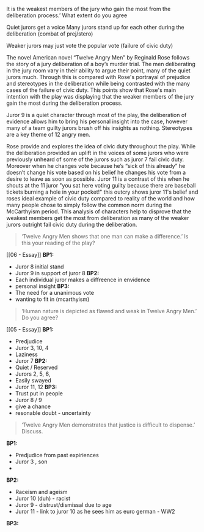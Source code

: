 It is the weakest members of the jury who gain the most from the deliberation process.’ What extent do you agree

Quiet jurors get a voice
Many jurors stand up for each other during the deliberation (combat of prej/stero)



Weaker jurors may just vote the popular vote (failure of civic duty)

The novel American novel “Twelve Angry Men” by Reginald Rose follows the story of a jury deliberation of a boy’s murder trial. The men deliberating in the jury room vary in their ability to argue their point, many of the quiet jurors much. Through this is compared with Rose's portrayal of prejudice and stereotypes in the deliberation while being contrasted with the many cases of the failure of civic duty. This points show that Rose's main intention with the play was displaying that the weaker members of the jury gain the most during the deliberation process.

Juror 9 is a quiet character through most of the play, the deliberation of evidence allows him to bring his personal insight into the case, however many of a team guilty jurors brush off his insights as nothing. Stereotypes are a key theme of 12 angry men.

Rose provide and explores the idea of civic duty throughout the play. While the deliberation provided an uplift in the voices of some jurors who were previously unheard of some of the jurors such as juror 7 fail civic duty. Moreover when he changes vote because he’s “sick of this already” he doesn’t change his vote based on his belief he changes his vote from a desire to leave as soon as possible. Juror 11 is a contrast of this when he shouts at the 11 juror "you sat here voting guilty because there are baseball tickets burning a hole in your pocket!" this outcry shows juror 11's belief and roses ideal example of civic duty compared to reality of the world and how many people chose to simply follow the common norm during the McCarthyism period. This analysis of characters help to disprove that the weakest members get the most from deliberation as many of the weaker jurors outright fail civic duty during the deliberation.


> ‘Twelve Angry Men shows that one man can make a difference.’ Is this your reading of the play?

[[06 - Essay]]
**BP1:**
- Juror 8 initial stand
- Juror 9 in support of juror 8
**BP2:**
- Each individual juror makes a diffreence in envidence
- personal insight
**BP3:**
- The need for a unanimous vote
- wanting to fit in (mcarthyism)

>‘Human nature is depicted as flawed and weak in Twelve Angry Men.’ Do you agree?

[[05 - Essay]]
**BP1:**
- Predjudice
- Juror 3, 10, 4
- Laziness
- Juror 7
**BP2:**
- Quiet / Reserved
- Jurors 2, 5, 6,
- Easily swayed
- Juror 11, 12
**BP3:**
- Trust put in people
- Juror 8 / 9
- give a chance
- resonable doubt - uncertainty

>‘Twelve Angry Men demonstrates that justice is difficult to dispense.’ Discuss.

**BP1:**
- Predjudice from past expiriences
- Juror 3 , son
- 

**BP2:**
- Raceism and ageism
- Juror 10 (duh) - racist
- Juror 9 - distrust/dismissal due to age
- Juror 11 - link to juror 10 as he sees him as euro german - WW2

**BP3:**

>